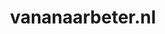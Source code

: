 ---
layout: post
title:  "vananaarbeter.nl"
internal_url:  "/dutchgov/vananaarbeter.nl.html"
categories: dutchgov
---